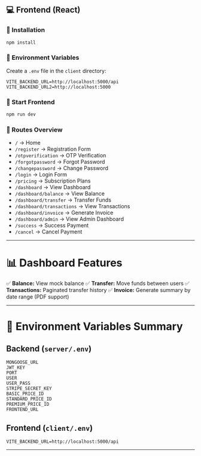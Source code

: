 ## 💻 Frontend (React)

### 🔹 Installation
```bash
npm install
```

### 🔹 Environment Variables
Create a `.env` file in the `client` directory:
```env
VITE_BACKEND_URL=http://localhost:5000/api
VITE_BACKEND_URL2=http://localhost:5000
```

### 🔹 Start Frontend
```bash
npm run dev
```

### 🔹 Routes Overview

- `/` → Home
- `/register` → Registration Form
- `/otpverification` → OTP Verification
- `/forgotpassword` → Forgot Password
- `/changepassword` → Change Password
- `/login` → Login Form
- `/pricing` → Subscription Plans
- `/dashboard` → View Dashboard
- `/dashboard/balance` → View Balance
- `/dashboard/transfer` → Transfer Funds
- `/dashboard/transactions` → View Transactions
- `/dashboard/invoice` → Generate Invoice
- `/dashboard/admin` → View Admin Dashboard
- `/success` → Success Payment
- `/cancel` → Cancel Payment

---

# 📊 Dashboard Features

✅ **Balance:** View mock balance
✅ **Transfer:** Move funds between users
✅ **Transactions:** Paginated transfer history
✅ **Invoice:** Generate summary by date range (PDF support)

---

# 🔐 Environment Variables Summary

## Backend (`server/.env`)
```env
MONGOOSE_URL
JWT_KEY
PORT
USER
USER_PASS
STRIPE_SECRET_KEY
BASIC_PRICE_ID
STANDARD_PRICE_ID
PREMIUM_PRICE_ID
FRONTEND_URL
```

## Frontend (`client/.env`)
```env
VITE_BACKEND_URL=http://localhost:5000/api
```

---
